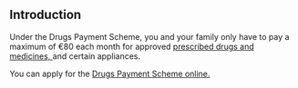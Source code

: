##  Introduction

Under the Drugs Payment Scheme, you and your family only have to pay a maximum
of €80 each month for approved [ prescribed drugs and medicines,
](/en/health/drugs-and-medicines/prescribed-drugs-and-medicines/) and certain
appliances.

You can apply for the [ Drugs Payment Scheme online. ](https://www.mydps.ie/)

